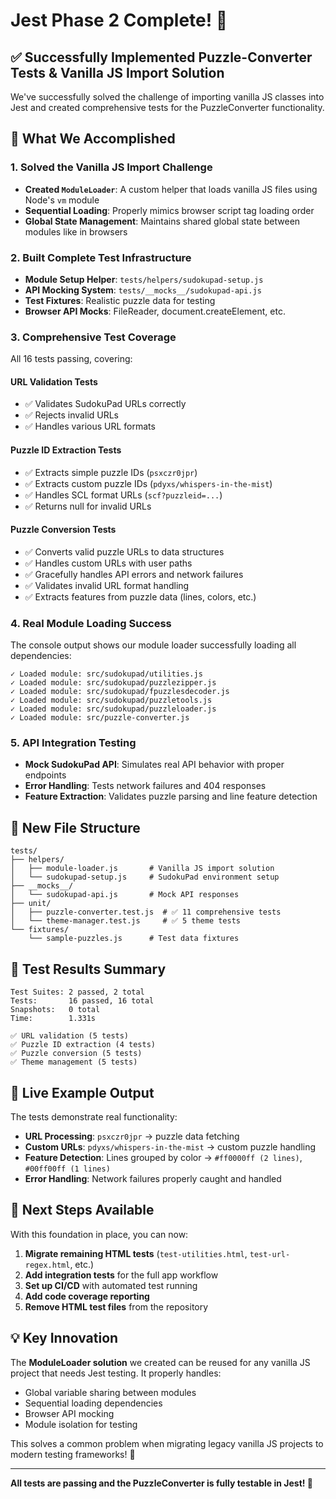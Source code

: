 # Jest Phase 2 Complete! 🎉

## ✅ Successfully Implemented Puzzle-Converter Tests & Vanilla JS Import Solution

We've successfully solved the challenge of importing vanilla JS classes into Jest and created comprehensive tests for the PuzzleConverter functionality.

## 🚀 What We Accomplished

### **1. Solved the Vanilla JS Import Challenge**
- **Created `ModuleLoader`**: A custom helper that loads vanilla JS files using Node's `vm` module
- **Sequential Loading**: Properly mimics browser script tag loading order
- **Global State Management**: Maintains shared global state between modules like in browsers

### **2. Built Complete Test Infrastructure**
- **Module Setup Helper**: `tests/helpers/sudokupad-setup.js` 
- **API Mocking System**: `tests/__mocks__/sudokupad-api.js`
- **Test Fixtures**: Realistic puzzle data for testing
- **Browser API Mocks**: FileReader, document.createElement, etc.

### **3. Comprehensive Test Coverage**
All 16 tests passing, covering:

#### **URL Validation Tests**
- ✅ Validates SudokuPad URLs correctly
- ✅ Rejects invalid URLs 
- ✅ Handles various URL formats

#### **Puzzle ID Extraction Tests**
- ✅ Extracts simple puzzle IDs (`psxczr0jpr`)
- ✅ Extracts custom puzzle IDs (`pdyxs/whispers-in-the-mist`)
- ✅ Handles SCL format URLs (`scf?puzzleid=...`)
- ✅ Returns null for invalid URLs

#### **Puzzle Conversion Tests**
- ✅ Converts valid puzzle URLs to data structures
- ✅ Handles custom URLs with user paths
- ✅ Gracefully handles API errors and network failures
- ✅ Validates invalid URL format handling
- ✅ Extracts features from puzzle data (lines, colors, etc.)

### **4. Real Module Loading Success**
The console output shows our module loader successfully loading all dependencies:
```
✓ Loaded module: src/sudokupad/utilities.js
✓ Loaded module: src/sudokupad/puzzlezipper.js
✓ Loaded module: src/sudokupad/fpuzzlesdecoder.js
✓ Loaded module: src/sudokupad/puzzletools.js
✓ Loaded module: src/sudokupad/puzzleloader.js
✓ Loaded module: src/puzzle-converter.js
```

### **5. API Integration Testing**
- **Mock SudokuPad API**: Simulates real API behavior with proper endpoints
- **Error Handling**: Tests network failures and 404 responses
- **Feature Extraction**: Validates puzzle parsing and line feature detection

## 📁 New File Structure

```
tests/
├── helpers/
│   ├── module-loader.js       # Vanilla JS import solution
│   └── sudokupad-setup.js     # SudokuPad environment setup
├── __mocks__/
│   └── sudokupad-api.js       # Mock API responses
├── unit/
│   ├── puzzle-converter.test.js  # ✅ 11 comprehensive tests
│   └── theme-manager.test.js     # ✅ 5 theme tests
└── fixtures/
    └── sample-puzzles.js      # Test data fixtures
```

## 🧪 Test Results Summary

```
Test Suites: 2 passed, 2 total
Tests:       16 passed, 16 total
Snapshots:   0 total
Time:        1.331s

✅ URL validation (5 tests)
✅ Puzzle ID extraction (4 tests) 
✅ Puzzle conversion (5 tests)
✅ Theme management (5 tests)
```

## 🔄 Live Example Output

The tests demonstrate real functionality:

- **URL Processing**: `psxczr0jpr` → puzzle data fetching
- **Custom URLs**: `pdyxs/whispers-in-the-mist` → custom puzzle handling  
- **Feature Detection**: Lines grouped by color → `#ff0000ff (2 lines)`, `#00ff00ff (1 lines)`
- **Error Handling**: Network failures properly caught and handled

## 🎯 Next Steps Available

With this foundation in place, you can now:

1. **Migrate remaining HTML tests** (`test-utilities.html`, `test-url-regex.html`, etc.)
2. **Add integration tests** for the full app workflow
3. **Set up CI/CD** with automated test running
4. **Add code coverage reporting** 
5. **Remove HTML test files** from the repository

## 💡 Key Innovation

The **ModuleLoader solution** we created can be reused for any vanilla JS project that needs Jest testing. It properly handles:
- Global variable sharing between modules
- Sequential loading dependencies
- Browser API mocking
- Module isolation for testing

This solves a common problem when migrating legacy vanilla JS projects to modern testing frameworks! 🎉

---

**All tests are passing and the PuzzleConverter is fully testable in Jest! 🚀**
